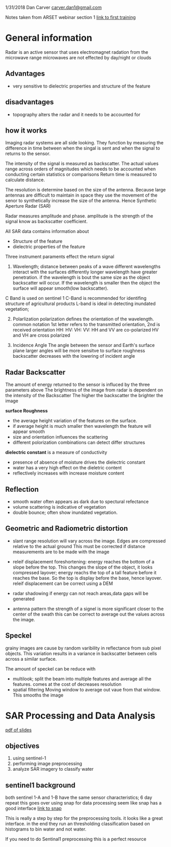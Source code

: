 1/31/2018
Dan Carver
carver.dan1@gmail.com


Notes taken from ARSET webinar section 1
[link to first training ](https://arset.gsfc.nasa.gov/disasters/webinars/intro-SAR)

# General information
Radar is an active sensor that uses electromagnet radation from the microwave range
microwaves are not effected by day/night or clouds

## Advantages
- very sensitive to dielectric properties and structure of the feature

## disadvantages
- topography alters the radar and it needs to be accounted for

## how it works
Imaging radar systems are all side looking. They function by measuring the difference in time between when the singal is sent and when the signal to returns to the sensor.

The intensity of the signal is measured as backscatter. The actual values range across orders of magnitudes which needs to be accounted when conducting certain statistics or comparisons
Return time is measured to calculate distance.

The resolution is determine based on the size of the antenna. Because large antennas are difficult to maintain in space they use the movement of the senor to synthetically increase the size of the antenna. Hence Synthetic Aperture Radar (SAR)

Radar measures amplitude and phase.
amplitude is the strength of the signal know as backscatter coefficient.

All SAR data contains information about
- Structure of the feature
- dielectric properties of the feature

Three instrument paraments effect the return signal
1. Wavelength; distance between peaks of a wave
different wavelengths interact with the surfaces differently
longer wavelength have greater penetration.
if the wavelength is bout the same size as the object backscatter will occur. If the wavelength is smaller then the object the surface will appear smooth(low backscatter).

C Band is used on sentinel 1
C-Band is recommended for identifing structure of agricultural products
L-band is ideal in detecting inundated vegetation;

2. Polarlization
polarization defines the orientation of the wavelength.
common notation
1st letter refers to the transmitted orientation, 2nd is received orientation
HH:
HV:
VH:
VV:
HH and VV are co-polarized
HV and VH are cross polarized

3. Incidence Angle
The angle between the sensor and Earth's surface plane
larger angles will be more sensitve to surface roughness
backscatter decreases with the lowering of incident angle

## Radar Backscatter
The amount of energy returned to the sensor is influced by the three parameters above
The brightness of the image from radar is dependent on the intensity of the Backscatter
The higher the backscatter the brighter the image

**surface Roughness**
- the average height variation of the features on the surface.
- if average height is much smaller then wavelength the feature will appear smooth
- size and orientation influences the scattering
- different polorization combinations can detect differ structures

**dielectric constant** is a measure of conductivity
- presence of absence of moisture drives the dielectric constant
- water has a very high effect on the dieletric content
- reflectively increases with increase moisture content

## Reflection
- smooth water often appears as dark due to spectural refectance
- volume scattering is indicative of vegetation
- double bounce; often show inundated vegetation.

## Geometric and Radiometric distortion
- slant range
resolution will vary across the image. Edges are compressed relative to the actual ground
This must be corrected if distance measurements are to be made with the image

- releif displacement
foreshortening: energy reaches the bottom of a slope before the top. This changes the slope of the object, it looks compressed
layover; energy reachs the top of a tall feature before it reaches the base. So the top is display before the base, hence layover.
releif displacement can be correct using a DEM

- radar shadowing
if energy can not reach areas,data gaps will be generated

- antenna pattern
the strength of a signel is more significant closer to the center of the swath
this can be correct to average out the values across the image.

## Speckel
grainy images are cause by random varibility in reflectance from sub pixel objects. This variation results in a variance in backscatter between cells across a similar surface.

The amount of speckel can be reduce with
- multilook; split the beam into multiple features and average all the features.
comes at the cost of decreases resolution
- spatial filtering
Moving window to average out vaue from that window.
This smooths the image

# SAR Processing and Data Analysis
[pdf of slides](https://arset.gsfc.nasa.gov/sites/default/files/disasters/SAR-17/Session2-SAR-English.pdf)

## objectives
1. using sentinel-1
2. performing image preprocessing
3. analyze SAR imagery to classify water

## sentinel1 background
both sentinel 1-A and 1-B have the same sensor characteristics; 6 day repeat
this goes over using snap for data processing
seem like snap has a good interface
[link to snap](http://step.esa.int/main/toolboxes/snap/)

This is really a step by step for the preprocessing tools. it looks like a great interface.
in the end they run an thresholding classification based on histograms to bin water and not water.

If you need to do Sentinal1 preprocessing this is a perfect resource 

